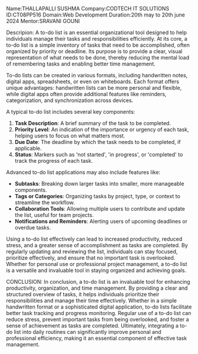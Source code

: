 Name:THALLAPALLI SUSHMA
Company:CODTECH IT SOLUTIONS
ID:CT08PP516
Domain:Web Development
Duration:20th may to 20th june 2024
Mentor:SRAVANI GOUNI

Descripion:
A to-do list is an essential organizational tool designed to help individuals manage their tasks and responsibilities efficiently. At its core, a to-do list is a simple inventory of tasks that need to be accomplished, often organized by priority or deadline. Its purpose is to provide a clear, visual representation of what needs to be done, thereby reducing the mental load of remembering tasks and enabling better time management.

To-do lists can be created in various formats, including handwritten notes, digital apps, spreadsheets, or even on whiteboards. Each format offers unique advantages: handwritten lists can be more personal and flexible, while digital apps often provide additional features like reminders, categorization, and synchronization across devices.

A typical to-do list includes several key components:
1. **Task Description**: A brief summary of the task to be completed.
2. **Priority Level**: An indication of the importance or urgency of each task, helping users to focus on what matters most.
3. **Due Date**: The deadline by which the task needs to be completed, if applicable.
4. **Status**: Markers such as 'not started', 'in progress', or 'completed' to track the progress of each task.

Advanced to-do list applications may also include features like:
- **Subtasks**: Breaking down larger tasks into smaller, more manageable components.
- **Tags or Categories**: Organizing tasks by project, type, or context to streamline the workflow.
- **Collaboration Tools**: Allowing multiple users to contribute and update the list, useful for team projects.
- **Notifications and Reminders**: Alerting users of upcoming deadlines or overdue tasks.

Using a to-do list effectively can lead to increased productivity, reduced stress, and a greater sense of accomplishment as tasks are completed. By regularly updating and reviewing the list, individuals can stay focused, prioritize effectively, and ensure that no important task is overlooked. Whether for personal use or professional project management, a to-do list is a versatile and invaluable tool in staying organized and achieving goals.

CONCLUSION:
In conclusion, a to-do list is an invaluable tool for enhancing productivity, organization, and time management. By providing a clear and structured overview of tasks, it helps individuals prioritize their responsibilities and manage their time effectively. Whether in a simple handwritten format or a sophisticated digital application, to-do lists facilitate better task tracking and progress monitoring. Regular use of a to-do list can reduce stress, prevent important tasks from being overlooked, and foster a sense of achievement as tasks are completed. Ultimately, integrating a to-do list into daily routines can significantly improve personal and professional efficiency, making it an essential component of effective task management.
